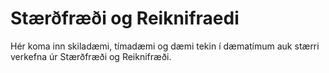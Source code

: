 # Stærðfræði og Reiknifraedi

Hér koma inn skiladæmi, tímadæmi og dæmi tekin í dæmatímum auk stærri verkefna úr Stærðfræði og Reiknifræði.
